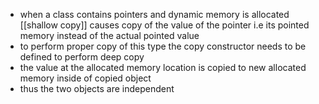 - when a class contains pointers and dynamic memory is allocated [[shallow copy]] causes copy of the value of the pointer i.e its pointed memory instead of the actual pointed value
- to perform proper copy of this type the copy constructor needs to be defined to perform deep copy
- the value at the allocated memory location is copied to new allocated memory inside of copied object
- thus the two objects are independent